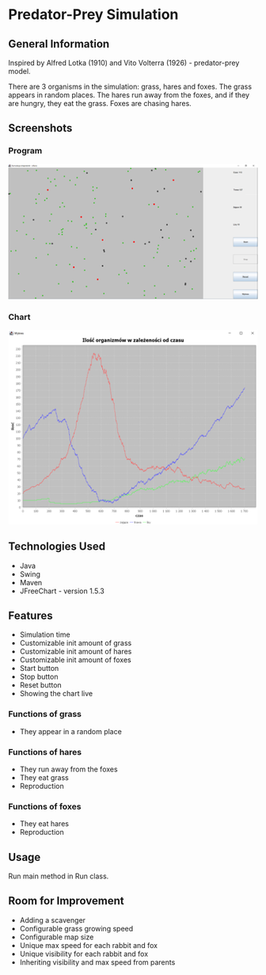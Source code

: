 # Predator-Prey Simulation

## General Information
Inspired by Alfred Lotka (1910) and Vito Volterra (1926) - predator-prey model.

There are 3 organisms in the simulation: grass, hares and foxes. The grass appears in random places. The hares run away
from the foxes, and if they are hungry, they eat the grass. Foxes are chasing hares.

## Screenshots
### Program
![Program](./img/program.png)

### Chart
![Chart](./img/chart.png)


## Technologies Used
- Java
- Swing
- Maven
- JFreeChart - version 1.5.3

## Features
- Simulation time
- Customizable init amount of grass
- Customizable init amount of hares
- Customizable init amount of foxes
- Start button
- Stop button
- Reset button
- Showing the chart live

### Functions of grass
- They appear in a random place

### Functions of hares
- They run away from the foxes
- They eat grass
- Reproduction

### Functions of foxes
- They eat hares
- Reproduction

## Usage
Run main method in Run class.

## Room for Improvement
- Adding a scavenger
- Configurable grass growing speed
- Configurable map size
- Unique max speed for each rabbit and fox
- Unique visibility for each rabbit and fox
- Inheriting visibility and max speed from parents